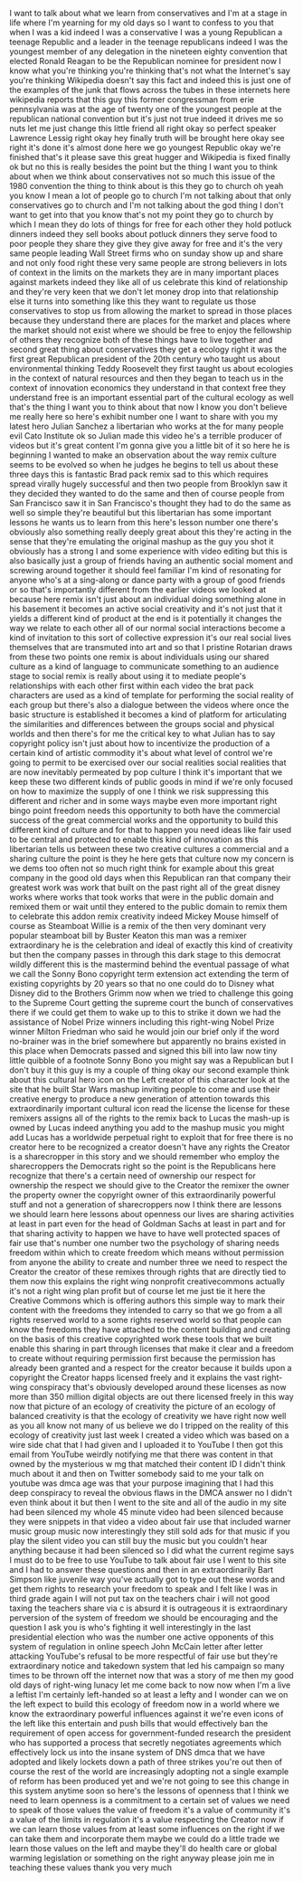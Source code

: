 
I want to talk about what we learn from
conservatives and I&#39;m at a stage in life
where I&#39;m yearning for my old days so I
want to confess to you that when I was a
kid indeed I was a conservative I was a
young Republican a teenage Republic and
a leader in the teenage republicans
indeed I was the youngest member of any
delegation in the nineteen eighty
convention that elected Ronald Reagan to
be the Republican nominee for president
now I know what you&#39;re thinking you&#39;re
thinking that&#39;s not what the Internet&#39;s
say you&#39;re thinking Wikipedia doesn&#39;t
say this fact and indeed this is just
one of the examples of the junk that
flows across the tubes in these
internets here wikipedia reports that
this guy this former congressman from
erie pennsylvania was at the age of
twenty one of the youngest people at the
republican national convention but it&#39;s
just not true indeed it drives me so
nuts let me just change this little
friend
all right okay so perfect speaker
Lawrence Lessig right okay hey finally
truth will be brought here okay see
right it&#39;s done it&#39;s almost done here we
go youngest Republic okay we&#39;re finished
that&#39;s it please save this great hugger
and Wikipedia is fixed finally ok but no
this is really besides the point but the
thing I want you to think about when we
think about conservatives not so much
this issue of the 1980 convention the
thing to think about is this they go to
church oh yeah you know I mean a lot of
people go to church I&#39;m not talking
about that only conservatives go to
church and I&#39;m not talking about the god
thing I don&#39;t want to get into that you
know that&#39;s not my point they go to
church by which I mean they do lots of
things for free for each other they hold
potluck dinners indeed they sell books
about potluck dinners they serve food to
poor people they share they give they
give away for free and it&#39;s the very
same people leading Wall Street firms
who on sunday show up and share and not
only food right these very same people
are strong believers in lots of context
in the limits on the markets they are in
many important places against markets
indeed they like all of us celebrate
this kind of relationship and they&#39;re
very keen that we don&#39;t let money drop
into that relationship else it turns
into something like this they want to
regulate us those conservatives to stop
us from allowing the market to spread in
those places because they understand
there are places for the market and
places where the market should not exist
where we should be free to enjoy the
fellowship
of others they recognize both of these
things have to live together and second
great thing about conservatives they get
a ecology right it was the first great
Republican president of the 20th century
who taught us about environmental
thinking Teddy Roosevelt they first
taught us about ecologies in the context
of natural resources and then they began
to teach us in the context of innovation
economics they understand in that
context free they understand free is an
important essential part of the cultural
ecology as well that&#39;s the thing I want
you to think about that now I know you
don&#39;t believe me really here so here&#39;s
exhibit number one I want to share with
you my latest hero Julian Sanchez a
libertarian who works at the for many
people evil Cato Institute ok so Julian
made this video he&#39;s a terrible producer
of videos but it&#39;s great content I&#39;m
gonna give you a little bit of it so
here he is beginning I wanted to make an
observation about the way remix culture
seems to be evolved so when he judges he
begins to tell us about these three days
this is fantastic Brad pack remix sad to
this which requires spread virally
hugely successful and then two people
from Brooklyn saw it they decided they
wanted to do the same
and then of course people from San
Francisco saw it in San Francisco&#39;s
thought they had to do the same as well
so simple
they&#39;re beautiful but this libertarian
has some important lessons he wants us
to learn from this here&#39;s lesson number
one there&#39;s obviously also something
really deeply great about this they&#39;re
acting in the sense that they&#39;re
emulating the original mashup as the guy
you shot it obviously has a strong I and
some experience with video editing but
this is also basically just a group of
friends having an authentic social
moment and screwing around together it
should feel familiar I&#39;m kind of
resonating for anyone who&#39;s at a
sing-along or dance party with a group
of good friends or so that&#39;s importantly
different from the earlier videos we
looked at because here remix isn&#39;t just
about an individual doing something
alone in his basement it becomes an
active social creativity and it&#39;s not
just that it yields a different kind of
product at the end is it potentially it
changes the way we relate to each other
all of our normal social interactions
become a kind of invitation to this sort
of collective expression it&#39;s our real
social lives themselves that are
transmuted into art and so that I
pristine Rotarian draws from these two
points one remix is about individuals
using our shared culture as a kind of
language to communicate something to an
audience stage to social remix is really
about using it to mediate people&#39;s
relationships with each other first
within each video the brat pack
characters are used as a kind of
template for performing the social
reality of each group but there&#39;s also a
dialogue between the videos where once
the basic structure is established it
becomes a kind of platform for
articulating the similarities and
differences between the groups social
and physical worlds and then there&#39;s for
me the critical key to what Julian has
to say copyright policy isn&#39;t just about
how to incentivize the production of a
certain kind of artistic commodity it&#39;s
about what level of control we&#39;re going
to permit to
be exercised over our social realities
social realities that are now inevitably
permeated by pop culture I think it&#39;s
important that we keep these two
different kinds of public goods in mind
if we&#39;re only focused on how to maximize
the supply of one I think we risk
suppressing this different and richer
and in some ways maybe even more
important right bingo point freedom
needs this opportunity to both have the
commercial success of the great
commercial works and the opportunity to
build this different kind of culture and
for that to happen you need ideas like
fair used to be central and protected to
enable this kind of innovation as this
libertarian tells us between these two
creative cultures a commercial and a
sharing culture the point is they he
here gets that culture now my concern is
we dems too often not so much right
think for example about this great
company in the good old days when this
Republican ran that company their
greatest work was work that built on the
past right all of the great disney works
where works that took works that were in
the public domain and remixed them or
wait until they entered to the public
domain to remix them to celebrate this
addon remix creativity indeed Mickey
Mouse himself of course as Steamboat
Willie is a remix of the then very
dominant very popular steamboat bill by
Buster Keaton this man was a remixer
extraordinary he is the celebration and
ideal of exactly this kind of creativity
but then the company passes in through
this dark stage to this democrat wildly
different this is the mastermind behind
the eventual passage of what we call the
Sonny Bono copyright term extension act
extending the term of existing
copyrights by 20 years so that no one
could do to Disney what Disney
did to the Brothers Grimm now when we
tried to challenge this going to the
Supreme Court getting the supreme court
the bunch of conservatives there if we
could get them to wake up to this to
strike it down we had the assistance of
Nobel Prize winners including this
right-wing Nobel Prize winner Milton
Friedman who said he would join our
brief only if the word no-brainer was in
the brief somewhere but apparently no
brains existed in this place when
Democrats passed and signed this bill
into law now tiny little quibble of a
footnote Sonny Bono you might say was a
Republican but I don&#39;t buy it this guy
is my a couple of thing okay our second
example think about this cultural hero
icon on the Left creator of this
character look at the site that he built
Star Wars mashup inviting people to come
and use their creative energy to produce
a new generation of attention towards
this extraordinarily important cultural
icon read the license the license for
these remixers assigns all of the rights
to the remix back to Lucas the mash-up
is owned by Lucas indeed anything you
add to the mashup music you might add
Lucas has a worldwide perpetual right to
exploit that for free there is no
creator here to be recognized a creator
doesn&#39;t have any rights the Creator is a
sharecropper in this story and we should
remember who employ the sharecroppers
the Democrats right so the point is the
Republicans here recognize that there&#39;s
a certain need of ownership our respect
for ownership the respect we should give
to the Creator the remixer the owner the
property owner the copyright owner of
this extraordinarily powerful stuff and
not a generation of sharecroppers now I
think there are lessons we should learn
here lessons about openness our lives
are sharing activities at least in part
even for the head of Goldman Sachs
at least in part and for that sharing
activity to happen we have to have well
protected spaces of fair use that&#39;s
number one number two the psychology of
sharing needs freedom within which to
create freedom which means without
permission from anyone the ability to
create and number three we need to
respect the Creator the creator of these
remixes through rights that are directly
tied to them now this explains the right
wing nonprofit creativecommons actually
it&#39;s not a right wing plan profit but of
course let me just tie it here the
Creative Commons which is offering
authors this simple way to mark their
content with the freedoms they intended
to carry so that we go from a all rights
reserved world to a some rights reserved
world so that people can know the
freedoms they have attached to the
content building and creating on the
basis of this creative copyrighted work
these tools that we built enable this
sharing in part through licenses that
make it clear and a freedom to create
without requiring permission first
because the permission has already been
granted and a respect for the creator
because it builds upon a copyright the
Creator happs licensed freely and it
explains the vast right-wing conspiracy
that&#39;s obviously developed around these
licenses as now more than 350 million
digital objects are out there licensed
freely in this way now that picture of
an ecology of creativity the picture of
an ecology of balanced creativity is
that the ecology of creativity we have
right now well as you all know not many
of us believe we do I tripped on the
reality of this ecology of creativity
just last week I created a video which
was based on a wire side chat that I had
given and I uploaded it to YouTube I
then got this email from YouTube weirdly
notifying me that there was content in
that owned by the mysterious w
mg that matched their content ID I
didn&#39;t think much about it and then on
Twitter somebody said to me your talk on
youtube was dmca age was that your
purpose imagining that I had this deep
conspiracy to reveal the obvious flaws
in the DMCA answer no I didn&#39;t even
think about it but then I went to the
site and all of the audio in my site had
been silenced my whole 45 minute video
had been silenced because they were
snippets in that video a video about
fair use that included warner music
group music now interestingly they still
sold ads for that music if you play the
silent video you can still buy the music
but you couldn&#39;t hear anything because
it had been silenced so I did what the
current regime says I must do to be free
to use YouTube to talk about fair use I
went to this site and I had to answer
these questions and then in an
extraordinarily Bart Simpson like
juvenile way you&#39;ve actually got to type
out these words and get them rights to
research your freedom to speak and I
felt like I was in third grade again I
will not put tax on the teachers chair i
will not good taxing the teachers share
via c is absurd it is outrageous it is
extraordinary perversion of the system
of freedom we should be encouraging and
the question I ask you is who&#39;s fighting
it well interestingly in the last
presidential election who was the number
one active opponents of this system of
regulation in online speech John McCain
letter after letter attacking YouTube&#39;s
refusal to be more respectful of fair
use but they&#39;re extraordinary notice and
takedown system that led his campaign so
many times to be thrown off the internet
now that was a story of me then my good
old days of right-wing lunacy let me
come back to now now when I&#39;m a live a
leftist I&#39;m certainly left-handed so at
least a lefty and I wonder can we
on the left expect to build this ecology
of freedom now in a world where we know
the extraordinary powerful influences
against it we&#39;re even icons of the left
like this entertain and push bills that
would effectively ban the requirement of
open access for government-funded
research the president who has supported
a process that secretly negotiates
agreements which effectively lock us
into the insane system of DNS dmca that
we have adopted and likely lockets down
a path of three strikes you&#39;re out then
of course the rest of the world are
increasingly adopting not a single
example of reform has been produced yet
and we&#39;re not going to see this change
in this system anytime soon so here&#39;s
the lessons of openness that I think we
need to learn openness is a commitment
to a certain set of values we need to
speak of those values the value of
freedom it&#39;s a value of community it&#39;s a
value of the limits in regulation it&#39;s a
value respecting the Creator now if we
can learn those values from at least
some influences on the right if we can
take them and incorporate them maybe we
could do a little trade we learn those
values on the left and maybe they&#39;ll do
health care or global warming
legislation or something on the right
anyway please join me in teaching these
values thank you very much
